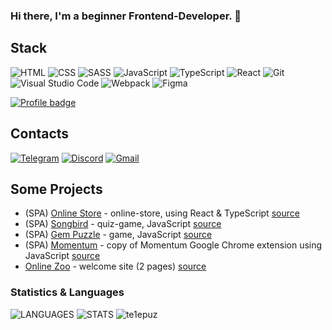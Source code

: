 ### Hi there, I'm a beginner Frontend-Developer. 👋

## Stack
![HTML](https://img.shields.io/badge/HTML-D83A56?style=flat-square-endpoint&logo=html5&labelColor=F3F3F3) ![CSS](https://img.shields.io/badge/CSS-2E4C6D?style=flat-square-endpoint&logo=css3) ![SASS](https://img.shields.io/badge/SASS-FEFEFE?style=flat-square-endpoint&logo=sass) ![JavaScript](https://img.shields.io/badge/JavaScript-5089C6?style=flat-square-endpoint&logo=javascript&logoColor=) ![TypeScript](https://img.shields.io/badge/TypeScript-EEEEEE?style=flat-square-endpoint&logo=typescript&logoColor=) ![React](https://img.shields.io/badge/React-2E4C6D?style=flat-square-endpoint&logo=react&logoColor=) ![Git](https://img.shields.io/badge/Git-6E85B2?style=flat-square-endpoint&logo=git&logoColor=) ![Visual Studio Code](https://img.shields.io/badge/Visual_Studio_Code-6E85B2?style=flat-square-endpoint&logo=visualstudiocode&logoColor=blue&labelColor=EADEDE) ![Webpack](https://img.shields.io/badge/Webpack-blue?style=flat-square-endpoint&logo=webpack&labelColor=F3F3F3&logoColor=blue) ![Figma](https://img.shields.io/badge/Figma-892CDC?style=flat-square-endpoint&logo=figma&logoColor=892CDC&labelColor=EADEDE)

[![Profile badge](https://www.codewars.com/users/te1epuz/badges/large)](https://www.codewars.com/users/te1epuz)

## Contacts
[![Telegram](https://img.shields.io/badge/Telegram-%40Te1epuz-blue?style=flat-square-endpoint&logo=telegram&logoColor=blue&labelColor=EEEEEE)](https://t.me/Te1epuz) [![Discord](https://img.shields.io/badge/Discord-%40Tappa%238144-blue?style=flat-square-endpoint&logo=discord&logoColor=blue&labelColor=EEEEEE)](https://discordapp.com/users/253274270031937537) [![Gmail](https://img.shields.io/badge/Gmail-a.a.martinovich@gmail.com-red?style=flat-square-endpoint&logo=gmail&logoColor=red&labelColor=FFFFFF)](mailto:a.a.martinovich@gmail.com) 

## Some Projects
- (SPA) [Online Store](https://te1epuz-online-store.netlify.app/) - online-store, using React & TypeScript [source](https://github.com/te1epuz/online-store/tree/develop)
- (SPA) [Songbird](https://te1epuz.github.io/songbird/songbird/index.html) - quiz-game, JavaScript [source](https://github.com/te1epuz/songbird/tree/songbird/songbird)
- (SPA) [Gem Puzzle](https://te1epuz.github.io/gem-puzzle/gem-puzzle/index.html) - game, JavaScript [source](https://github.com/te1epuz/gem-puzzle/tree/gem-puzzle/gem-puzzle)
- (SPA) [Momentum](https://te1epuz.github.io/momentum/momentum/index.html) - copy of Momentum Google Chrome extension using JavaScript [source](https://github.com/te1epuz/momentum/tree/momentum/momentum)
- [Online Zoo](https://te1epuz.github.io/online-zoo/online-zoo/pages/main/index.html) - welcome site (2 pages) [source](https://github.com/te1epuz/online-zoo/tree/online-zoo/online-zoo)

### Statistics & Languages
![LANGUAGES](https://github-readme-stats.vercel.app/api/top-langs/?username=te1epuz&layout=compact)
![STATS](https://github-readme-stats.vercel.app/api?username=te1epuz)
<img src="https://komarev.com/ghpvc/?username=te1epuz&label=Profile%20views&color=0e75b6&style=flat" alt="te1epuz" />
<!--
**te1epuz/te1epuz** is a ✨ _special_ ✨ repository because its `README.md` (this file) appears on your GitHub profile.

Here are some ideas to get you started:

- 🔭 I’m currently working on ...
- 🌱 I’m currently learning ...
- 👯 I’m looking to collaborate on ...
- 🤔 I’m looking for help with ...
- 💬 Ask me about ...
- 📫 How to reach me: ...
- 😄 Pronouns: ...
- ⚡ Fun fact: ...
-->
